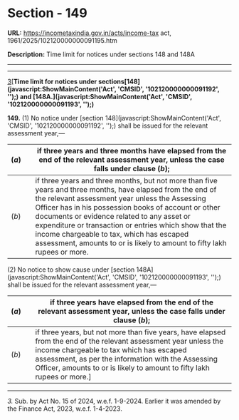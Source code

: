 # Section - 149

**URL:** https://incometaxindia.gov.in/acts/income-tax act, 1961/2025/102120000000091195.htm

**Description:** Time limit for notices under sections 148 and 148A

---

****

[3](javascript:ShowFootnote\('fn3'\);)[**Time limit for notices under sections[148](javascript:ShowMainContent\('Act', 'CMSID', '102120000000091192', ''\);) and [148A.](javascript:ShowMainContent\('Act', 'CMSID', '102120000000091193', ''\);)**

**149.** (1) No notice under [section 148](javascript:ShowMainContent\('Act', 'CMSID', '102120000000091192', ''\);) shall be issued for the relevant assessment year,—

(_a_)|  |  if three years and three months have elapsed from the end of the relevant assessment year, unless the case falls under clause (_b_);  
---|---|---  
(_b_)|  |  if three years and three months, but not more than five years and three months, have elapsed from the end of the relevant assessment year unless the Assessing Officer has in his possession books of account or other documents or evidence related to any asset or expenditure or transaction or entries which show that the income chargeable to tax, which has escaped assessment, amounts to or is likely to amount to fifty lakh rupees or more.  
  
(2) No notice to show cause under [section 148A](javascript:ShowMainContent\('Act', 'CMSID', '102120000000091193', ''\);) shall be issued for the relevant assessment year,—

(_a_)|  |  if three years have elapsed from the end of the relevant assessment year, unless the case falls under clause (_b_);  
---|---|---  
(_b_)|  |  if three years, but not more than five years, have elapsed from the end of the relevant assessment year unless the income chargeable to tax which has escaped assessment, as per the information with the Assessing Officer, amounts to or is likely to amount to fifty lakh rupees or more.]  
  
* * *

_3._ Sub. by Act No. 15 of 2024, w.e.f. 1-9-2024. Earlier it was amended by the Finance Act, 2023, w.e.f. 1-4-2023.